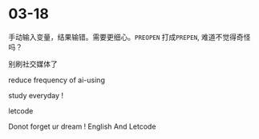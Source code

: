 # 03-18

手动输入变量，结果输错。需要更细心。`PREOPEN` 打成`PREPEN`, 难道不觉得奇怪吗？

别刷社交媒体了

reduce frequency of ai-using


study everyday !


letcode





Donot forget ur dream !
English And Letcode
